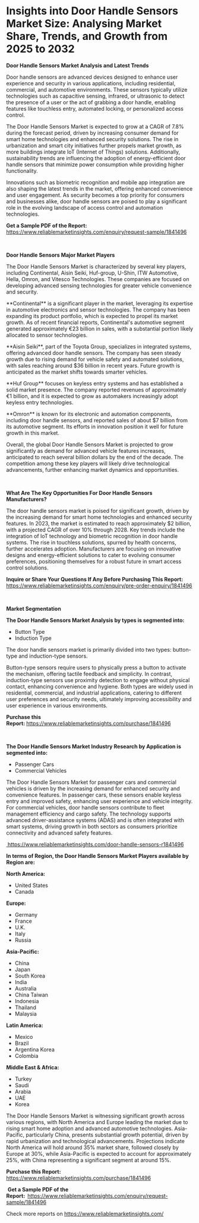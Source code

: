 <p><h1>Insights into Door Handle Sensors Market Size: Analysing Market Share, Trends, and Growth from 2025 to 2032</h1></p><p><strong>Door Handle Sensors Market Analysis and Latest Trends</strong></p>
<p><p>Door handle sensors are advanced devices designed to enhance user experience and security in various applications, including residential, commercial, and automotive environments. These sensors typically utilize technologies such as capacitive sensing, infrared, or ultrasonic to detect the presence of a user or the act of grabbing a door handle, enabling features like touchless entry, automated locking, or personalized access control.</p><p>The Door Handle Sensors Market is expected to grow at a CAGR of 7.8% during the forecast period, driven by increasing consumer demand for smart home technologies and enhanced security solutions. The rise in urbanization and smart city initiatives further propels market growth, as more buildings integrate IoT (Internet of Things) solutions. Additionally, sustainability trends are influencing the adoption of energy-efficient door handle sensors that minimize power consumption while providing higher functionality. </p><p>Innovations such as biometric recognition and mobile app integration are also shaping the latest trends in the market, offering enhanced convenience and user engagement. As security becomes a top priority for consumers and businesses alike, door handle sensors are poised to play a significant role in the evolving landscape of access control and automation technologies.</p></p>
<p><strong>Get a Sample PDF of the Report:&nbsp;</strong> <a href="https://www.reliablemarketinsights.com/enquiry/request-sample/1841496?utm_campaign=2642&utm_medium=2&utm_source=Github&utm_content=ia&utm_term=31032025&utm_id=door-handle-sensors">https://www.reliablemarketinsights.com/enquiry/request-sample/1841496</a></p>
<p>&nbsp;</p>
<p><strong>Door Handle Sensors Major Market Players</strong></p>
<p><p>The Door Handle Sensors Market is characterized by several key players, including Continental, Aisin Seiki, Huf-group, U-Shin, ITW Automotive, Hella, Omron, and Vitesco Technologies. These companies are focused on developing advanced sensing technologies for greater vehicle convenience and security.</p><p>**Continental** is a significant player in the market, leveraging its expertise in automotive electronics and sensor technologies. The company has been expanding its product portfolio, which is expected to propel its market growth. As of recent financial reports, Continental's automotive segment generated approximately €23 billion in sales, with a substantial portion likely allocated to sensor technologies.</p><p>**Aisin Seiki**, part of the Toyota Group, specializes in integrated systems, offering advanced door handle sensors. The company has seen steady growth due to rising demand for vehicle safety and automated solutions, with sales reaching around $36 billion in recent years. Future growth is anticipated as the market shifts towards smarter vehicles.</p><p>**Huf Group** focuses on keyless entry systems and has established a solid market presence. The company reported revenues of approximately €1 billion, and it is expected to grow as automakers increasingly adopt keyless entry technologies.</p><p>**Omron** is known for its electronic and automation components, including door handle sensors, and reported sales of about $7 billion from its automotive segment. Its efforts in innovation position it well for future growth in this market.</p><p>Overall, the global Door Handle Sensors Market is projected to grow significantly as demand for advanced vehicle features increases, anticipated to reach several billion dollars by the end of the decade. The competition among these key players will likely drive technological advancements, further enhancing market dynamics and opportunities.</p></p>
<p>&nbsp;</p>
<p><strong>What Are The Key Opportunities For Door Handle Sensors Manufacturers?</strong></p>
<p><p>The door handle sensors market is poised for significant growth, driven by the increasing demand for smart home technologies and enhanced security features. In 2023, the market is estimated to reach approximately $2 billion, with a projected CAGR of over 10% through 2028. Key trends include the integration of IoT technology and biometric recognition in door handle systems. The rise in touchless solutions, spurred by health concerns, further accelerates adoption. Manufacturers are focusing on innovative designs and energy-efficient solutions to cater to evolving consumer preferences, positioning themselves for a robust future in smart access control solutions.</p></p>
<p><strong>Inquire or Share Your Questions If Any Before Purchasing This Report:</strong> <a href="https://www.reliablemarketinsights.com/enquiry/pre-order-enquiry/1841496?utm_campaign=2642&utm_medium=2&utm_source=Github&utm_content=ia&utm_term=31032025&utm_id=door-handle-sensors">https://www.reliablemarketinsights.com/enquiry/pre-order-enquiry/1841496</a></p>
<p>&nbsp;</p>
<p><strong>Market Segmentation</strong></p>
<p><strong>The Door Handle Sensors Market Analysis by types is segmented into:</strong></p>
<p><ul><li>Button Type</li><li>Induction Type</li></ul></p>
<p><p>The door handle sensors market is primarily divided into two types: button-type and induction-type sensors. </p><p>Button-type sensors require users to physically press a button to activate the mechanism, offering tactile feedback and simplicity. In contrast, induction-type sensors use proximity detection to engage without physical contact, enhancing convenience and hygiene. Both types are widely used in residential, commercial, and industrial applications, catering to different user preferences and security needs, ultimately improving accessibility and user experience in various environments.</p></p>
<p><strong>Purchase this Report:&nbsp;</strong><a href="https://www.reliablemarketinsights.com/purchase/1841496?utm_campaign=2642&utm_medium=2&utm_source=Github&utm_content=ia&utm_term=31032025&utm_id=door-handle-sensors">https://www.reliablemarketinsights.com/purchase/1841496</a></p>
<p>&nbsp;</p>
<p><strong>The Door Handle Sensors Market Industry Research by Application is segmented into:</strong></p>
<p><ul><li>Passenger Cars</li><li>Commercial Vehicles</li></ul></p>
<p><p>The Door Handle Sensors Market for passenger cars and commercial vehicles is driven by the increasing demand for enhanced security and convenience features. In passenger cars, these sensors enable keyless entry and improved safety, enhancing user experience and vehicle integrity. For commercial vehicles, door handle sensors contribute to fleet management efficiency and cargo safety. The technology supports advanced driver-assistance systems (ADAS) and is often integrated with smart systems, driving growth in both sectors as consumers prioritize connectivity and advanced safety features.</p></p>
<p><a href="https://www.reliablemarketinsights.com/door-handle-sensors-r1841496?utm_campaign=2642&utm_medium=2&utm_source=Github&utm_content=ia&utm_term=31032025&utm_id=door-handle-sensors">&nbsp;https://www.reliablemarketinsights.com/door-handle-sensors-r1841496</a></p>
<p><strong>In terms of Region, the Door Handle Sensors Market Players available by Region are:</strong></p>
<p>
    <p> <strong> North America: </strong>
        <ul>
            <li>United States</li>
            <li>Canada</li>
        </ul>
        </p> 
    <p> <strong> Europe: </strong>
        <ul>
            <li>Germany</li>
            <li>France</li>
            <li>U.K.</li>
            <li>Italy</li>
            <li>Russia</li>
        </ul>
        </p> 
    <p> <strong> Asia-Pacific: </strong>
        <ul>
            <li>China</li>
            <li>Japan</li>
            <li>South Korea</li>
            <li>India</li>
            <li>Australia</li>
            <li>China Taiwan</li>
            <li>Indonesia</li>
            <li>Thailand</li>
            <li>Malaysia</li>
        </ul>
        </p> 
    <p> <strong> Latin America: </strong>
        <ul>
            <li>Mexico</li>
            <li>Brazil</li>
            <li>Argentina Korea</li>
            <li>Colombia</li>
        </ul>
        </p> 
    <p> <strong> Middle East & Africa: </strong>
        <ul>
            <li>Turkey</li>
            <li>Saudi</li>
            <li>Arabia</li>
            <li>UAE</li>
            <li>Korea</li>
        </ul>
    </p>
    </p>
<p><p>The Door Handle Sensors Market is witnessing significant growth across various regions, with North America and Europe leading the market due to rising smart home adoption and advanced automotive technologies. Asia-Pacific, particularly China, presents substantial growth potential, driven by rapid urbanization and technological advancements. Projections indicate North America will hold around 35% market share, followed closely by Europe at 30%, while Asia-Pacific is expected to account for approximately 25%, with China representing a significant segment at around 15%.</p></p>
<p><strong>Purchase this Report: </strong><a href="https://www.reliablemarketinsights.com/purchase/1841496?utm_campaign=2642&utm_medium=2&utm_source=Github&utm_content=ia&utm_term=31032025&utm_id=door-handle-sensors">https://www.reliablemarketinsights.com/purchase/1841496</a></p>
<p>&nbsp;<strong>Get a Sample PDF of the Report:&nbsp;&nbsp;</strong><a href="https://www.reliablemarketinsights.com/enquiry/request-sample/1841496?utm_campaign=2642&utm_medium=2&utm_source=Github&utm_content=ia&utm_term=31032025&utm_id=door-handle-sensors">https://www.reliablemarketinsights.com/enquiry/request-sample/1841496</a></p>
<p><strong></strong></p>
<p>Check more reports on <a href="https://www.reliablemarketinsights.com/?utm_campaign=2642&utm_medium=2&utm_source=Github&utm_content=ia&utm_term=31032025&utm_id=door-handle-sensors">https://www.reliablemarketinsights.com/</a></p>